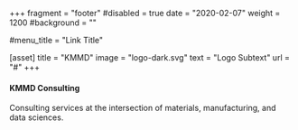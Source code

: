+++
fragment = "footer"
#disabled = true
date = "2020-02-07"
weight = 1200
#background = ""

#menu_title = "Link Title"

[asset]
  title = "KMMD"
  image = "logo-dark.svg"
  text = "Logo Subtext"
  url = "#"
+++

#### KMMD Consulting

Consulting services at the intersection of materials, manufacturing,
and data sciences.
